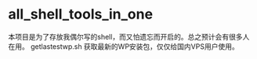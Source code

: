 # all_shell_tools_in_one
本项目是为了存放我偶尔写的shell，而又怕遗忘而开启的。总之预计会有很多人在用。
getlastestwp.sh 获取最新的WP安装包，仅仅给国内VPS用户使用。
